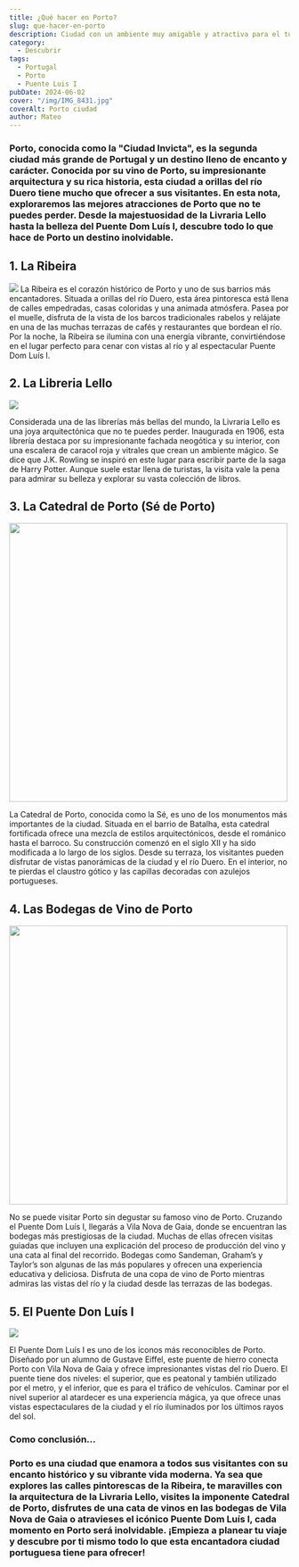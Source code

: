```yaml
---
title: ¿Qué hacer en Porto?
slug: que-hacer-en-porto
description: Ciudad con un ambiente muy amigable y atractiva para el turista.
category:
  - Descubrir
tags:
  - Portugal
  - Porto
  - Puente Luis I
pubDate: 2024-06-02
cover: "/img/IMG_8431.jpg"
coverAlt: Porto ciudad 
author: Mateo
---
```


### Porto, conocida como la "Ciudad Invicta", es la segunda ciudad más grande de Portugal y un destino lleno de encanto y carácter. Conocida por su vino de Porto, su impresionante arquitectura y su rica historia, esta ciudad a orillas del río Duero tiene mucho que ofrecer a sus visitantes. En esta nota, exploraremos las mejores atracciones de Porto que no te puedes perder. Desde la majestuosidad de la Livraria Lello hasta la belleza del Puente Dom Luís I, descubre todo lo que hace de Porto un destino inolvidable.

## 1. La Ribeira 
<img src="/images/portugal/ribiera-porto.png">
La Ribeira es el corazón histórico de Porto y uno de sus barrios más encantadores. Situada a orillas del río Duero, esta área pintoresca está llena de calles empedradas, casas coloridas y una animada atmósfera. Pasea por el muelle, disfruta de la vista de los barcos tradicionales rabelos y relájate en una de las muchas terrazas de cafés y restaurantes que bordean el río. Por la noche, la Ribeira se ilumina con una energía vibrante, convirtiéndose en el lugar perfecto para cenar con vistas al río y al espectacular Puente Dom Luís I.

## 2. La Libreria Lello 
<img src="/images/portugal/libreria-leillo.jpg">


Considerada una de las librerías más bellas del mundo, la Livraria Lello es una joya arquitectónica que no te puedes perder. Inaugurada en 1906, esta librería destaca por su impresionante fachada neogótica y su interior, con una escalera de caracol roja y vitrales que crean un ambiente mágico. Se dice que J.K. Rowling se inspiró en este lugar para escribir parte de la saga de Harry Potter. Aunque suele estar llena de turistas, la visita vale la pena para admirar su belleza y explorar su vasta colección de libros.

## 3. La Catedral de Porto (Sé de Porto) 
<img src="/images/portugal/catedral-de-porto.jpeg" width="500px">

La Catedral de Porto, conocida como la Sé, es uno de los monumentos más importantes de la ciudad. Situada en el barrio de Batalha, esta catedral fortificada ofrece una mezcla de estilos arquitectónicos, desde el románico hasta el barroco. Su construcción comenzó en el siglo XII y ha sido modificada a lo largo de los siglos. Desde su terraza, los visitantes pueden disfrutar de vistas panorámicas de la ciudad y el río Duero. En el interior, no te pierdas el claustro gótico y las capillas decoradas con azulejos portugueses.

## 4. Las Bodegas de Vino de Porto 
<img src="/images/portugal/vinos-porto.jpeg" width="500px">

No se puede visitar Porto sin degustar su famoso vino de Porto. Cruzando el Puente Dom Luís I, llegarás a Vila Nova de Gaia, donde se encuentran las bodegas más prestigiosas de la ciudad. Muchas de ellas ofrecen visitas guiadas que incluyen una explicación del proceso de producción del vino y una cata al final del recorrido. Bodegas como Sandeman, Graham’s y Taylor’s son algunas de las más populares y ofrecen una experiencia educativa y deliciosa. Disfruta de una copa de vino de Porto mientras admiras las vistas del río y la ciudad desde las terrazas de las bodegas.

## 5. El Puente Don Luís I 
<img src="/images/portugal/puente-porto.jpg">

El Puente Dom Luís I es uno de los iconos más reconocibles de Porto. Diseñado por un alumno de Gustave Eiffel, este puente de hierro conecta Porto con Vila Nova de Gaia y ofrece impresionantes vistas del río Duero. El puente tiene dos niveles: el superior, que es peatonal y también utilizado por el metro, y el inferior, que es para el tráfico de vehículos. Caminar por el nivel superior al atardecer es una experiencia mágica, ya que ofrece unas vistas espectaculares de la ciudad y el río iluminados por los últimos rayos del sol.

### **Como conclusión...**

### Porto es una ciudad que enamora a todos sus visitantes con su encanto histórico y su vibrante vida moderna. Ya sea que explores las calles pintorescas de la Ribeira, te maravilles con la arquitectura de la Livraria Lello, visites la imponente Catedral de Porto, disfrutes de una cata de vinos en las bodegas de Vila Nova de Gaia o atravieses el icónico Puente Dom Luís I, cada momento en Porto será inolvidable. ¡Empieza a planear tu viaje y descubre por ti mismo todo lo que esta encantadora ciudad portuguesa tiene para ofrecer!